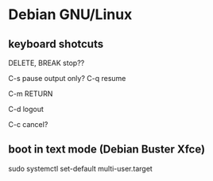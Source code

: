 # Debian GNU/Linux

## keyboard shotcuts

DELETE, BREAK		stop??

C-s pause    output only?
C-q resume

C-m RETURN

C-d logout

C-c cancel?

## boot in text mode (Debian Buster Xfce)

sudo systemctl set-default multi-user.target
